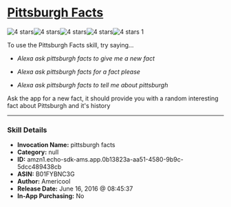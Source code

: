 # [Pittsburgh Facts](http://alexa.amazon.com/#skills/amzn1.echo-sdk-ams.app.0b13823a-aa51-4580-9b9c-5dcc489438cb)
![4 stars](../../images/ic_star_black_18dp_1x.png)![4 stars](../../images/ic_star_black_18dp_1x.png)![4 stars](../../images/ic_star_black_18dp_1x.png)![4 stars](../../images/ic_star_black_18dp_1x.png)![4 stars](../../images/ic_star_border_black_18dp_1x.png) 1

To use the Pittsburgh Facts skill, try saying...

* *Alexa ask pittsburgh facts to give me a new fact*

* *Alexa ask pittsburgh facts for a fact please*

* *Alexa ask pittsburgh facts to tell me about pittsburgh*

Ask the app for a new fact, it should provide you with a random interesting fact about Pittsburgh and it's history

***

### Skill Details

* **Invocation Name:** pittsburgh facts
* **Category:** null
* **ID:** amzn1.echo-sdk-ams.app.0b13823a-aa51-4580-9b9c-5dcc489438cb
* **ASIN:** B01FYBNC3G
* **Author:** Americool
* **Release Date:** June 16, 2016 @ 08:45:37
* **In-App Purchasing:** No
